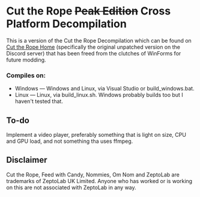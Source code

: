 # Cut the Rope ~~Peak Edition~~ Cross Platform Decompilation

This is a version of the Cut the Rope Decompilation which can be found on [Cut the Rope Home](https://ctrhome.github.io) (specifically the original unpatched version on the Discord server) that has been freed from the clutches of WinForms for future modding.



### Compiles on:

* Windows — Windows and Linux, via Visual Studio or build\_windows.bat.
* Linux — Linux, via build\_linux.sh. Windows probably builds too but I haven't tested that.



## To-do

Implement a video player, preferably something that is light on size, CPU and GPU load, and not something tha uses ffmpeg.



## Disclaimer

Cut the Rope, Feed with Candy, Nommies, Om Nom and ZeptoLab are trademarks of ZeptoLab UK Limited. Anyone who has worked or is working on this are not associated with ZeptoLab in any way.

